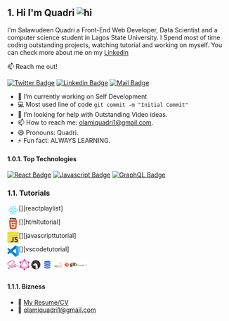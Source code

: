 ## 1. Hi I'm Quadri <img src="https://user-images.githubusercontent.com/1303154/88677602-1635ba80-d120-11ea-84d8-d263ba5fc3c0.gif" width="28px" alt="hi">

I'm Salawudeen Quadri a Front-End Web Developer, Data Scientist and a computer science student in Lagos State University.  I Spend most of time coding outstanding projects, watching tutorial and working on myself. You can check more about me on my [Linkedin](https://www.linkedin.com/in/quadri-olamilekan-salawudeen-78a56a1a4)

:mailbox: Reach me out!

[![Twitter Badge](https://img.shields.io/badge/-@Mophar2-1ca0f1?style=flat&labelColor=1ca0f1&logo=twitter&logoColor=white&link=https://twitter.com/Ipenywis)](https://twitter.com/Mophar2)  [![Linkedin Badge](https://img.shields.io/badge/-SalawudeenQuadri-0e76a8?style=flat&labelColor=0e76a8&logo=linkedin&logoColor=white)](https://www.linkedin.com/in/quadri-olamilekan-salawudeen-78a56a1a4) [![Mail Badge](https://img.shields.io/badge/-SalawudeenQuadri-c0392b?style=flat&labelColor=c0392b&logo=gmail&logoColor=white)](mailto:olamiquadri1@gmail.com)

<!-- TODO: Add last video link -->

- 🔭 I’m currently working on Self Development 
- :computer: Most used line of code `git commit -m "Initial Commit"`
- 🤔 I’m looking for help with Outstanding Video ideas.
- 📫 How to reach me: olamiquadri1@gmail.com.
- 😄 Pronouns: Quadri.
- ⚡ Fun fact: ALWAYS LEARNING.

#### 1.0.1. Top Technologies

<!-- TODO: Make technologies links takes you to repositories -->

[![React Badge](https://img.shields.io/badge/-React-61DBFB?style=for-the-badge&labelColor=black&logo=react&logoColor=61DBFB)](#) [![Javascript Badge](https://img.shields.io/badge/-Javascript-F0DB4F?style=for-the-badge&labelColor=black&logo=javascript&logoColor=F0DB4F)](#) [![GraphQL Badge](https://img.shields.io/badge/-GraphQl-e535ab?style=for-the-badge&labelColor=black&logo=node.js&logoColor=e535ab)](#)

### 1.1. Tutorials

[<img align="left" alt="React" width="26px" src="https://raw.githubusercontent.com/github/explore/80688e429a7d4ef2fca1e82350fe8e3517d3494d/topics/react/react.png" />][reactplaylist]

[<img align="left" alt="HTML5" width="26px" src="https://raw.githubusercontent.com/github/explore/80688e429a7d4ef2fca1e82350fe8e3517d3494d/topics/html/html.png" />][htmltutorial]

[<img align="left" alt="JavaScript" width="26px" src="https://raw.githubusercontent.com/github/explore/80688e429a7d4ef2fca1e82350fe8e3517d3494d/topics/javascript/javascript.png" />][javascripttutorial]

[<img align="left" alt="Visual Studio Code" width="26px" src="https://raw.githubusercontent.com/github/explore/80688e429a7d4ef2fca1e82350fe8e3517d3494d/topics/visual-studio-code/visual-studio-code.png" />][vscodetutorial]

<img align="left" alt="Sass" width="26px" src="https://raw.githubusercontent.com/github/explore/80688e429a7d4ef2fca1e82350fe8e3517d3494d/topics/sass/sass.png" />


<img align="left" alt="GraphQL" width="26px" src="https://raw.githubusercontent.com/github/explore/80688e429a7d4ef2fca1e82350fe8e3517d3494d/topics/graphql/graphql.png" />

<img align="left" alt="Deno" width="26px" src="https://raw.githubusercontent.com/github/explore/361e2821e2dea67711cde99c9c40ed357061cf27/topics/deno/deno.png" />

<img align="left" alt="SQL" width="26px" src="https://raw.githubusercontent.com/github/explore/80688e429a7d4ef2fca1e82350fe8e3517d3494d/topics/sql/sql.png" />

<img align="left" alt="MySQL" width="26px" src="https://raw.githubusercontent.com/github/explore/80688e429a7d4ef2fca1e82350fe8e3517d3494d/topics/mysql/mysql.png" />

<img align="left" alt="Git" width="26px" src="https://raw.githubusercontent.com/github/explore/80688e429a7d4ef2fca1e82350fe8e3517d3494d/topics/git/git.png" />

<img align="left" alt="MongoDB" width="26px" src="https://raw.githubusercontent.com/github/explore/80688e429a7d4ef2fca1e82350fe8e3517d3494d/topics/mongodb/mongodb.png" />

<br />
<br />

#### 1.1.1. Bizness
- :paperclip: [My Resume/CV](https://drive.google.com/file/d/1E3cWtLRylEZ4VcgmII1_Z3G1E0nbFZyw/view?usp=sharing)
- :email: olamiquadri1@gmail.com

<!-- 
